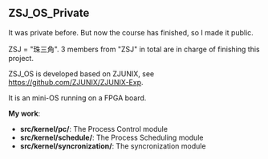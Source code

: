 ## ZSJ_OS_Private

It was private before. But now the course has finished, so I made it public.

ZSJ = "珠三角". 3 members from "ZSJ" in total are in charge of finishing this project.

ZSJ_OS is developed based on ZJUNIX, see https://github.com/ZJUNIX/ZJUNIX-Exp. 

It is an mini-OS running on a FPGA board.

**My work**:

+ **src/kernel/pc/**: The Process Control module
+ **src/kernel/schedule/**: The Process Scheduling module
+ **src/kernel/syncronization/**: The syncronization module
